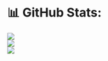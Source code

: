 

# 📊 GitHub Stats:
![](https://github-readme-stats.vercel.app/api?username=NAbinav&theme=dark&hide_border=false&include_all_commits=false&count_private=false)<br/>
![](https://github-readme-streak-stats.herokuapp.com/?user=NAbinav&theme=dark&hide_border=false)<br/>
![](https://github-readme-stats.vercel.app/api/top-langs/?username=NAbinav&theme=dark&hide_border=false&include_all_commits=false&count_private=false&layout=compact)

